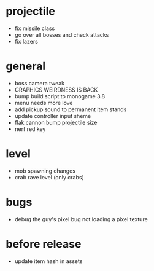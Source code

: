 # projectile
* fix missile class
* go over all bosses and check attacks
* fix lazers

# general

* boss camera tweak
* GRAPHICS WEIRDNESS IS BACK
* bump build script to monogame 3.8
* menu needs more love
* add pickup sound to permanent item stands
* update controller input sheme
* flak cannon bump projectile size
* nerf red key

# level
* mob spawning changes
* crab rave level (only crabs)

# bugs
* debug the guy's pixel bug not loading a pixel texture

# before release
* update item hash in assets